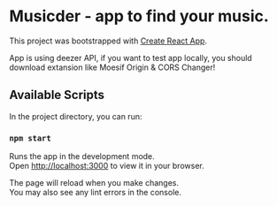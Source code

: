 # Musicder - app to find your music.

This project was bootstrapped with [Create React App](https://github.com/facebook/create-react-app).

App is using deezer API, if you want to test app locally, you should download extansion like Moesif Origin & CORS Changer!

## Available Scripts

In the project directory, you can run:

### `npm start`

Runs the app in the development mode.\
Open [http://localhost:3000](http://localhost:3000) to view it in your browser.

The page will reload when you make changes.\
You may also see any lint errors in the console.
